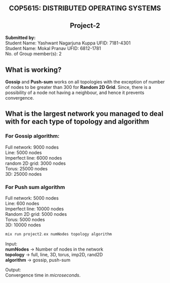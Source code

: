 <h2 align = "center">  COP5615:    DISTRIBUTED OPERATING SYSTEMS </h2>
<h2 align = "center" > Project-2 </h2>

<p> <b>Submitted by: </b> <br/>
Student Name: Yashwant Nagarjuna Kuppa UFID: 7181-4301 <br/>
Student Name: Mokal Pranav UFID: 6812-1781<br/>
No. of Group member(s): 2 <br/> </p>

## What is working? 
<!-- *full network*: the algorithm converged for any number of nodes, since they are all connected.
*3D grid*: 
*Random 2D grid*:
*Torus*:
*Line*:
*Imperfect line*  -->
**Gossip** and **Push-sum** works on all topologies with the exception of number of nodes to be greater than 300 for **Random 2D Grid**. Since, there is a possibility of a node not having a neighbour, and hence it prevents convergence.


## What is the largest network you managed to deal with for each type of topology and algorithm
### For Gossip algorithm: 
Full network: 9000 nodes<br>
Line: 5000 nodes<br>
Imperfect line: 6000 nodes<br>
random 2D grid: 3000 nodes<br>
Torus: 25000 nodes<br>
3D: 25000 nodes<br>

### For Push sum algorithm
Full network: 5000 nodes<br>
Line: 600 nodes<br>
Imperfect line: 10000 nodes<br>
Random 2D grid: 5000 nodes<br>
Torus: 5000 nodes<br>
3D: 10000 nodes<br>

```elixir
mix run project2.ex numNodes topology algorithm
```
Input:<br>
**numNodes** -> Number of nodes in the network<br>
**topology** -> full, line, 3D, torus, imp2D, rand2D<br>
**algorithm** -> gossip, push-sum<br>

Output:<br>
Convergence time in *microseconds*.<br>



